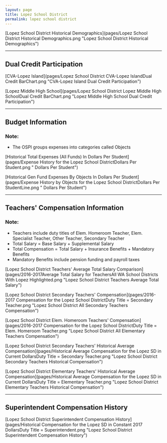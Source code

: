 ```yaml
---
layout: page
title: Lopez School District
permalink: lopez school district
---
```



[Lopez School District Historical Demographics](pages/Lopez School District Historical Demographics.png "Lopez School District Historical Demographics")

___

## Dual Credit Participation

[CVA-Lopez Island](pages/Lopez School District CVA-Lopez IslandDual Credit BarChart.png "CVA-Lopez Island Dual Credit Participation")

[Lopez Middle High School](pages/Lopez School District Lopez Middle High SchoolDual Credit BarChart.png "Lopez Middle High School Dual Credit Participation")


___

## Budget Information
### Note:
- The OSPI groups expenses into categories called Objects

[Historical Total Expenses (All Funds) In Dollars Per Student](pages/Expense History for the Lopez School DistrictDollars Per Student.png " Dollars Per Student")

[Historical Gen Fund Expenses By Objects In Dollars Per Student](pages/Expense History by Objects for the Lopez School DistrictDollars Per StudentLine.png " Dollars Per Student")


___

## Teachers' Compensation Information
### Note:
- Teachers include duty titles of Elem. Homeroom Teacher, Elem. Specialist Teacher, Other Teacher, Secondary Teacher
- Total Salary = Base Salary + Supplemental Salary
- Total Compensation = Total Salary + Insurance Benefits + Mandatory Benefits
- Mandatory Benefits include pension funding and payroll taxes

[Lopez School District Teachers' Average Total Salary Comparison](pages/2016-2017Average Total Salary for TeachersAll WA School Districts With Lopez Highlighted.png "Lopez School District Teachers Average Total Salary")

[Lopez School District Secondary Teachers' Compensation](pages/2016-2017 Compensation for the Lopez School DistrictDuty Title = Secondary Teacher.png "Lopez School District All Secondary Teachers Compensation")

[Lopez School District Elem. Homeroom Teachers' Compensation](pages/2016-2017 Compensation for the Lopez School DistrictDuty Title = Elem. Homeroom Teacher.png "Lopez School District All Elementary Teachers Compensation")

[Lopez School District Secondary Teachers' Historical Average Compensation](pages/Historical Average Compensation for the Lopez SD in Current DollarsDuty Title = Secondary Teacher.png "Lopez School District Secondary Teachers Historical Compensation")

[Lopez School District Elementary Teachers' Historical Average Compensation](pages/Historical Average Compensation for the Lopez SD in Current DollarsDuty Title = Elementary Teacher.png "Lopez School District Elementary Teachers Historical Compensation")


___

## Superintendent Compensation History

[Lopez School District Superintendent Compensation History](pages/Historical Compensation for the Lopez SD in Constant 2017 DollarsDuty Title = Superintendent.png "Lopez School District Superintendent Compensation History")

